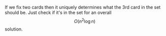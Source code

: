 If we fix two cards then it uniquely determines what the 3rd card in the set should be.  Just check if it's in the set for an overall $$O(n^2 \log n)$$ solution.
